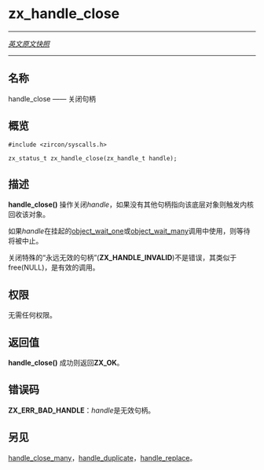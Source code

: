 # zx_handle_close
---

[*英文原文快照*](https://github.com/fuchsia-mirror/zircon/blob/9b1d42b6f62ed4a4fe443eb03e020c74abcc8875/docs/syscalls/handle_close.md)

---
<!-- ## NAME -->
## 名称

<!-- handle_close - close a handle -->
handle_close —— 关闭句柄

<!-- ## SYNOPSIS -->
## 概览

```
#include <zircon/syscalls.h>

zx_status_t zx_handle_close(zx_handle_t handle);
```

<!-- ## DESCRIPTION -->
## 描述
<!-- 
**handle_close**() closes a *handle*, causing the underlying object to be
reclaimed by the kernel if no other handles to it exist. -->
**handle_close()** 操作关闭*handle*，如果没有其他句柄指向该底层对象则触发内核回收该对象。

<!-- If the *handle* was used in a pending [object_wait_one](syscalls/object_wait_one.md) or a
[object_wait_many](syscalls/object_wait_many.md) call, the wait will be aborted. -->
如果*handle*在挂起的[object_wait_one](object_wait_one.md)或[object_wait_many](object_wait_many.md)调用中使用，则等待将被中止。

<!-- It is not an error to close the special "never a valid handle" **ZX_HANDLE_INVALID**,
similar to free(NULL) being a valid call. -->
关闭特殊的“永远无效的句柄”(**ZX_HANDLE_INVALID**)不是错误，其类似于free(NULL)，是有效的调用。

<!-- ## RIGHTS -->
## 权限

<!-- No rights are required. -->
无需任何权限。

<!-- ## RETURN VALUE -->
## 返回值

<!-- **handle_close**() returns **ZX_OK** on success. -->
**handle_close()** 成功则返回**ZX_OK**。

<!-- ## ERRORS -->
## 错误码

<!-- **ZX_ERR_BAD_HANDLE**  *handle* isn't a valid handle. -->
**ZX_ERR_BAD_HANDLE**：*handle*是无效句柄。

<!-- ## SEE ALSO -->
## 另见

<!-- [handle_close_many](handle_close_many.md),
[handle_duplicate](handle_duplicate.md),
[handle_replace](handle_replace.md). -->

[handle_close_many](handle_close_many.md)，[handle_duplicate](handle_duplicate.md)，[handle_replace](handle_replace.md)。